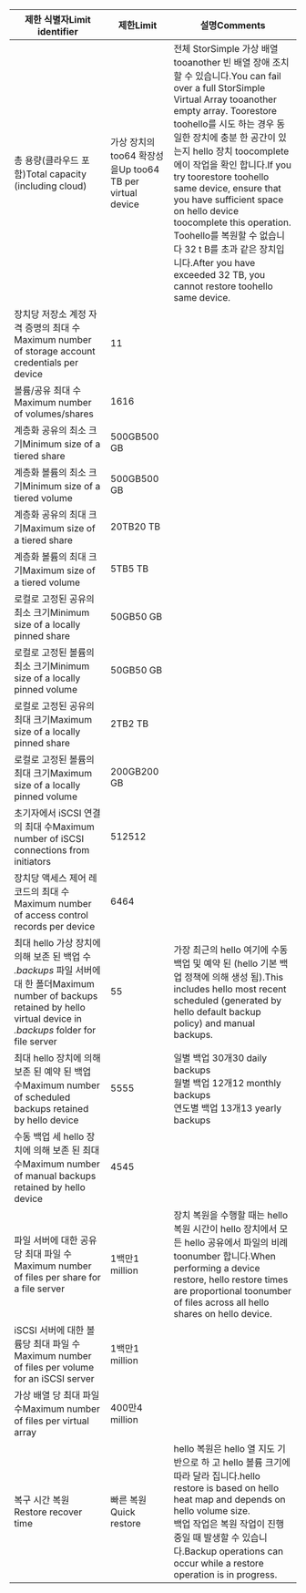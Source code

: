 

| <span data-ttu-id="f7ba7-101">**제한 식별자**</span><span class="sxs-lookup"><span data-stu-id="f7ba7-101">**Limit identifier**</span></span> | <span data-ttu-id="f7ba7-102">**제한**</span><span class="sxs-lookup"><span data-stu-id="f7ba7-102">**Limit**</span></span> | <span data-ttu-id="f7ba7-103">**설명**</span><span class="sxs-lookup"><span data-stu-id="f7ba7-103">**Comments**</span></span> |
| --- | --- | --- |
| <span data-ttu-id="f7ba7-104">총 용량(클라우드 포함)</span><span class="sxs-lookup"><span data-stu-id="f7ba7-104">Total capacity (including cloud)</span></span> |<span data-ttu-id="f7ba7-105">가상 장치의 too64 확장성을</span><span class="sxs-lookup"><span data-stu-id="f7ba7-105">Up too64 TB per virtual device</span></span> |<span data-ttu-id="f7ba7-106">전체 StorSimple 가상 배열 tooanother 빈 배열 장애 조치할 수 있습니다.</span><span class="sxs-lookup"><span data-stu-id="f7ba7-106">You can fail over a full StorSimple Virtual Array tooanother empty array.</span></span> <span data-ttu-id="f7ba7-107">Toorestore toohello를 시도 하는 경우 동일한 장치에 충분 한 공간이 있는지 hello 장치 toocomplete에이 작업을 확인 합니다.</span><span class="sxs-lookup"><span data-stu-id="f7ba7-107">If you try toorestore toohello same device, ensure that you have sufficient space on hello device toocomplete this operation.</span></span> <span data-ttu-id="f7ba7-108">Toohello를 복원할 수 없습니다 32 t B를 초과 같은 장치입니다.</span><span class="sxs-lookup"><span data-stu-id="f7ba7-108">After you have exceeded 32 TB, you cannot restore toohello same device.</span></span> |
| <span data-ttu-id="f7ba7-109">장치당 저장소 계정 자격 증명의 최대 수</span><span class="sxs-lookup"><span data-stu-id="f7ba7-109">Maximum number of storage account credentials per device</span></span> |<span data-ttu-id="f7ba7-110">1</span><span class="sxs-lookup"><span data-stu-id="f7ba7-110">1</span></span> | |
| <span data-ttu-id="f7ba7-111">볼륨/공유 최대 수</span><span class="sxs-lookup"><span data-stu-id="f7ba7-111">Maximum number of volumes/shares</span></span> |<span data-ttu-id="f7ba7-112">16</span><span class="sxs-lookup"><span data-stu-id="f7ba7-112">16</span></span> | |
| <span data-ttu-id="f7ba7-113">계층화 공유의 최소 크기</span><span class="sxs-lookup"><span data-stu-id="f7ba7-113">Minimum size of a tiered share</span></span> |<span data-ttu-id="f7ba7-114">500GB</span><span class="sxs-lookup"><span data-stu-id="f7ba7-114">500 GB</span></span> | |
| <span data-ttu-id="f7ba7-115">계층화 볼륨의 최소 크기</span><span class="sxs-lookup"><span data-stu-id="f7ba7-115">Minimum size of a tiered volume</span></span> |<span data-ttu-id="f7ba7-116">500GB</span><span class="sxs-lookup"><span data-stu-id="f7ba7-116">500 GB</span></span> | |
| <span data-ttu-id="f7ba7-117">계층화 공유의 최대 크기</span><span class="sxs-lookup"><span data-stu-id="f7ba7-117">Maximum size of a tiered share</span></span> |<span data-ttu-id="f7ba7-118">20TB</span><span class="sxs-lookup"><span data-stu-id="f7ba7-118">20 TB</span></span> | |
| <span data-ttu-id="f7ba7-119">계층화 볼륨의 최대 크기</span><span class="sxs-lookup"><span data-stu-id="f7ba7-119">Maximum size of a tiered volume</span></span> |<span data-ttu-id="f7ba7-120">5TB</span><span class="sxs-lookup"><span data-stu-id="f7ba7-120">5 TB</span></span> | |
| <span data-ttu-id="f7ba7-121">로컬로 고정된 공유의 최소 크기</span><span class="sxs-lookup"><span data-stu-id="f7ba7-121">Minimum size of a locally pinned share</span></span> |<span data-ttu-id="f7ba7-122">50GB</span><span class="sxs-lookup"><span data-stu-id="f7ba7-122">50 GB</span></span> | |
| <span data-ttu-id="f7ba7-123">로컬로 고정된 볼륨의 최소 크기</span><span class="sxs-lookup"><span data-stu-id="f7ba7-123">Minimum size of a locally pinned volume</span></span> |<span data-ttu-id="f7ba7-124">50GB</span><span class="sxs-lookup"><span data-stu-id="f7ba7-124">50 GB</span></span> | |
| <span data-ttu-id="f7ba7-125">로컬로 고정된 공유의 최대 크기</span><span class="sxs-lookup"><span data-stu-id="f7ba7-125">Maximum size of a locally pinned share</span></span> |<span data-ttu-id="f7ba7-126">2TB</span><span class="sxs-lookup"><span data-stu-id="f7ba7-126">2 TB</span></span> | |
| <span data-ttu-id="f7ba7-127">로컬로 고정된 볼륨의 최대 크기</span><span class="sxs-lookup"><span data-stu-id="f7ba7-127">Maximum size of a locally pinned volume</span></span> |<span data-ttu-id="f7ba7-128">200GB</span><span class="sxs-lookup"><span data-stu-id="f7ba7-128">200 GB</span></span> | |
| <span data-ttu-id="f7ba7-129">초기자에서 iSCSI 연결의 최대 수</span><span class="sxs-lookup"><span data-stu-id="f7ba7-129">Maximum number of iSCSI connections from initiators</span></span> |<span data-ttu-id="f7ba7-130">512</span><span class="sxs-lookup"><span data-stu-id="f7ba7-130">512</span></span> | |
| <span data-ttu-id="f7ba7-131">장치당 액세스 제어 레코드의 최대 수</span><span class="sxs-lookup"><span data-stu-id="f7ba7-131">Maximum number of access control records per device</span></span> |<span data-ttu-id="f7ba7-132">64</span><span class="sxs-lookup"><span data-stu-id="f7ba7-132">64</span></span> | |
| <span data-ttu-id="f7ba7-133">최대 hello 가상 장치에 의해 보존 된 백업 수 *.backups* 파일 서버에 대 한 폴더</span><span class="sxs-lookup"><span data-stu-id="f7ba7-133">Maximum number of backups retained by hello virtual device in *.backups* folder for file server</span></span> |<span data-ttu-id="f7ba7-134">5</span><span class="sxs-lookup"><span data-stu-id="f7ba7-134">5</span></span> |<span data-ttu-id="f7ba7-135">가장 최근의 hello 여기에 수동 백업 및 예약 된 (hello 기본 백업 정책에 의해 생성 됨).</span><span class="sxs-lookup"><span data-stu-id="f7ba7-135">This includes hello most recent scheduled (generated by hello default backup policy) and manual backups.</span></span> |
| <span data-ttu-id="f7ba7-136">최대 hello 장치에 의해 보존 된 예약 된 백업 수</span><span class="sxs-lookup"><span data-stu-id="f7ba7-136">Maximum number of scheduled backups retained by hello device</span></span> |<span data-ttu-id="f7ba7-137">55</span><span class="sxs-lookup"><span data-stu-id="f7ba7-137">55</span></span> |<span data-ttu-id="f7ba7-138">일별 백업 30개</span><span class="sxs-lookup"><span data-stu-id="f7ba7-138">30 daily backups</span></span><br><span data-ttu-id="f7ba7-139">월별 백업 12개</span><span class="sxs-lookup"><span data-stu-id="f7ba7-139">12 monthly backups</span></span><br><span data-ttu-id="f7ba7-140">연도별 백업 13개</span><span class="sxs-lookup"><span data-stu-id="f7ba7-140">13 yearly backups</span></span> |
| <span data-ttu-id="f7ba7-141">수동 백업 세 hello 장치에 의해 보존 된 최대 수</span><span class="sxs-lookup"><span data-stu-id="f7ba7-141">Maximum number of manual backups retained by hello device</span></span> |<span data-ttu-id="f7ba7-142">45</span><span class="sxs-lookup"><span data-stu-id="f7ba7-142">45</span></span> | |
| <span data-ttu-id="f7ba7-143">파일 서버에 대한 공유당 최대 파일 수</span><span class="sxs-lookup"><span data-stu-id="f7ba7-143">Maximum number of files per share for a file server</span></span> |<span data-ttu-id="f7ba7-144">1백만</span><span class="sxs-lookup"><span data-stu-id="f7ba7-144">1 million</span></span> |<span data-ttu-id="f7ba7-145">장치 복원을 수행할 때는 hello 복원 시간이 hello 장치에서 모든 hello 공유에서 파일의 비례 toonumber 합니다.</span><span class="sxs-lookup"><span data-stu-id="f7ba7-145">When performing a device restore, hello restore times are proportional toonumber of files across all hello shares on hello device.</span></span> |
| <span data-ttu-id="f7ba7-146">iSCSI 서버에 대한 볼륨당 최대 파일 수</span><span class="sxs-lookup"><span data-stu-id="f7ba7-146">Maximum number of files per volume for an iSCSI server</span></span> |<span data-ttu-id="f7ba7-147">1백만</span><span class="sxs-lookup"><span data-stu-id="f7ba7-147">1 million</span></span> | |
| <span data-ttu-id="f7ba7-148">가상 배열 당 최대 파일 수</span><span class="sxs-lookup"><span data-stu-id="f7ba7-148">Maximum number of files per virtual array</span></span> |<span data-ttu-id="f7ba7-149">400만</span><span class="sxs-lookup"><span data-stu-id="f7ba7-149">4 million</span></span> | |
| <span data-ttu-id="f7ba7-150">복구 시간 복원</span><span class="sxs-lookup"><span data-stu-id="f7ba7-150">Restore recover time</span></span> |<span data-ttu-id="f7ba7-151">빠른 복원</span><span class="sxs-lookup"><span data-stu-id="f7ba7-151">Quick restore</span></span> |<span data-ttu-id="f7ba7-152">hello 복원은 hello 열 지도 기반으로 하 고 hello 볼륨 크기에 따라 달라 집니다.</span><span class="sxs-lookup"><span data-stu-id="f7ba7-152">hello restore is based on hello heat map and depends on hello volume size.</span></span><br><span data-ttu-id="f7ba7-153">백업 작업은 복원 작업이 진행 중일 때 발생할 수 있습니다.</span><span class="sxs-lookup"><span data-stu-id="f7ba7-153">Backup operations can occur while a restore operation is in progress.</span></span> |


